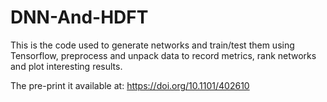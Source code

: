 # DNN-And-HDFT

This is the code used to generate networks and train/test them using Tensorflow, preprocess and unpack data to record metrics, rank networks and plot interesting results.

The pre-print it available at: https://doi.org/10.1101/402610
